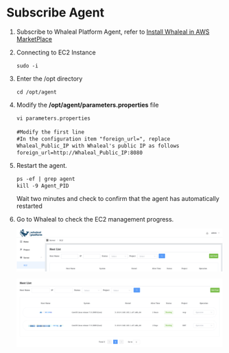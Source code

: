 # Subscribe Agent



1. Subscribe to Whaleal Platform Agent, refer to [Install Whaleal in AWS MarketPlace](../02-InstallWhaleal/03-InstallWhaleal/01-InstallWhalealInAWSMarketPlace.md)

2. Connecting to EC2 Instance

   ```shell
   sudo -i 
   ```

3. Enter the /opt directory

   ```shell
   cd /opt/agent
   ```

4. Modify the **/opt/agent/parameters.properties** file

   ```shell
   vi parameters.properties
   
   #Modify the first line
   #In the configuration item "foreign_url=", replace Whaleal_Public_IP with Whaleal's public IP as follows
   foreign_url=http://Whaleal_Public_IP:8080
   ```

5. Restart the agent.

   ```shell
   ps -ef | grep agent
   kill -9 Agent_PID
   ```

   Wait two minutes and check to confirm that the agent has automatically restarted

6. Go to Whaleal to check the EC2 management progress.

   ![hostlist](../../../images/whalealPlatFormImages/04-CreateDeployment/hostlist.png)

   ![hostlist](../../../images/whalealPlatFormImages/04-CreateDeployment/addEC2success.png)

